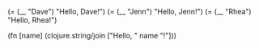 (= (__ "Dave") "Hello, Dave!")
(= (__ "Jenn") "Hello, Jenn!")
(= (__ "Rhea") "Hello, Rhea!")

(fn [name] (clojure.string/join ["Hello, " name "!"]))
